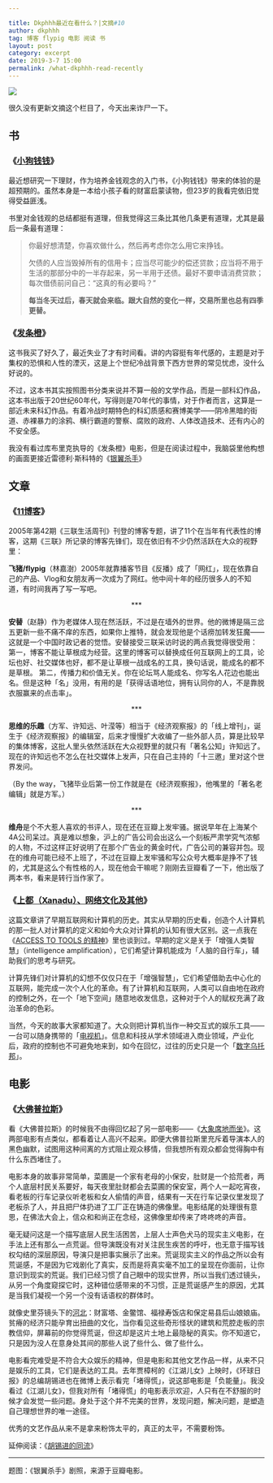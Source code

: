 ```yaml
---

title: Dkphhh最近在看什么？|文摘#10
author: dkphhh
tag: 博客 flypig 电影 阅读 书
layout: post
category: excerpt
date: 2019-3-7 15:00
permalink: /what-dkphhh-read-recently
---
```

![](https://img3.doubanio.com/view/photo/l/public/p2494273041.webp)



很久没有更新文摘这个栏目了，今天出来诈尸一下。



## 书

### 《[小狗钱钱](https://book.douban.com/subject/1095634/)》

最近想研究一下理财，作为培养金钱观念的入门书，《小狗钱钱》带来的体验的是超预期的。虽然本身是一本给小孩子看的财富启蒙读物，但23岁的我看完依旧觉得受益匪浅。

书里对金钱观的总结都挺有道理，但我觉得这三条比其他几条更有道理，尤其是最后一条最有道理：

> 你最好想清楚，你喜欢做什么，然后再考虑你怎么用它来挣钱。
>
> 欠债的人应当毁掉所有的信用卡；应当尽可能少的偿还贷款；应当将不用于生活的那部分中的一半存起来，另一半用于还债。最好不要申请消费贷款；每次借债前问自己：“这真的有必要吗？”
>
> **每当冬天过后，春天就会来临。跟大自然的变化一样，交易所里也总有四季更替。**



### 《[发条橙](https://book.douban.com/subject/6097966/)》

这书我买了好久了，最近失业了才有时间看。讲的内容挺有年代感的，主题是对于集权的恐惧和人性的湮灭，这是上个世纪冷战背景下西方世界的常见忧虑，没什么好说的。

不过，这本书其实按照图书分类来说并不算一般的文学作品，而是一部科幻作品，这本书出版于20世纪60年代，写得则是70年代的事情，对于作者而言，这算是一部近未来科幻作品。有着冷战时期特色的科幻质感和赛博美学——阴冷黑暗的街道、赤裸暴力的涂鸦、横行霸道的警察、腐败的政府、人体改造技术、还有内心的不安全感。

我没有看过库布里克执导的《发条橙》电影，但是在阅读过程中，我脑袋里他构想的画面更接近雷德利·斯科特的《[银翼杀手](https://movie.douban.com/subject/1291839/)》



## 文章

### 《[11博客](http://www.lifeweek.com.cn/2005/1108/13735.shtml)》

2005年第42期《三联生活周刊》刊登的博客专题，讲了11个在当年有代表性的博客，这期《三联》所记录的博客先锋们，现在依旧有不少仍然活跃在大众的视野里：

**飞猪/flypig**（林嘉澍）2005年就靠播客节目《反播》成了「网红」，现在依靠自己的产品、Vlog和女朋友再一次成为了网红。他中间十年的经历很多人的不知道，有时间我再了写一写吧。

<center>***</center>

**安替**（赵静）作为老媒体人现在然活跃，不过是在墙外的世界。他的微博是隔三岔五更新一些不痛不痒的东西，如果你上推特，就会发现他是个话痨加转发狂魔——这就是一个中国时政记者的觉悟。安替接受三联采访时说的两点我觉得很受用：
第一，博客不能让草根成为经营。这里的博客可以替换成任何互联网上的工具，论坛也好、社交媒体也好，都不是让草根一战成名的工具，换句话说，能成名的都不是草根。
第二，传播力和价值无关。你在论坛骂人能成名、你写名人花边也能出名。但是这种「名」没用，有用的是「获得话语地位，拥有认同你的人，不是靠脱衣服赢来的点击率」。

<center>***</center>

**思维的乐趣**（方军、许知远、叶滢等）相当于《经济观察报》的「线上增刊」，诞生于《经济观察报》的编辑室，后来才慢慢扩大收编了一些外部人员，算是比较早的集体博客，这批人里头依然活跃在大众视野里的就只有「著名公知」许知远了。现在的许知远也不怎么在社交媒体上发声，只在自己主持的「十三邀」里对这个世界发问。

（By the way，飞猪毕业后第一份工作就是在《经济观察报》，他嘴里的「著名老编辑」就是方军。）

<center>***</center>

**维舟**是个不大惹人喜欢的书评人，现在还在豆瓣上发牢骚。据说早年在上海某个4A公司呆过。真是难以想象，沪上的广告公司会出这么一个刻板严肃学究气浓郁的人物，不过这样正好说明了在那个广告业的黄金时代，广告公司的兼容并包。现在的维舟可能已经不上班了，不过在豆瓣上发牢骚和写公众号大概率是挣不了钱的，尤其是这么个有性格的人，现在他会干嘛呢？刚刚去豆瓣看了一下，他出版了两本书，看来是转行当作家了。



### 《[上都（Xanadu）、网络文化及其他](https://zhuanlan.zhihu.com/p/58070762?utm_source=org.telegram.messenger&utm_medium=social&utm_oi=34277274157056)》

这篇文章讲了早期互联网和计算机的历史。其实从早期的历史看，创造个人计算机的那一批人对计算机的定义和如今大众对计算机的认知有很大区别。这一点我在《[ACCESS TO TOOLS 的精神](../access-to-tools)》里也谈到过。早期的定义是关于「增强人类智慧」（intelligence amplification），它们希望计算机能成为「人脑的自行车」，辅助我们的思考与研究。

计算先锋们对计算机的幻想不仅仅只在于「增强智慧」，它们希望借助去中心化的互联网，能完成一次个人化的革命。有了计算机和互联网，人类可以自由地在政府的控制之外，在一个「地下空间」随意地收发信息，这种对于个人的赋权充满了政治革命的色彩。

当然，今天的故事大家都知道了。大众则把计算机当作一种交互式的娱乐工具——一台可以随身携带的「[电视机](http://media.people.com.cn/GB/22100/28506/28507/3798457.html)」。信息和科技从学术领域进入商业领域，产业化后，政府的控制也不可避免地来到，如今在回忆，过往的历史只是一个「[数字乌托邦](https://book.douban.com/subject/21632268/)」。



## 电影 

### 《[大佛普拉斯](https://movie.douban.com/subject/27059130/)》

看《大佛普拉斯》的时候我不由得回忆起了另一部电影——《[大象席地而坐](https://movie.douban.com/subject/27172891/)》。这两部电影有点类似，都看着让人高兴不起来。即便大佛普拉斯里充斥着导演本人的黑色幽默，试图用这种间离的方式阻止观众移情，但我想所有观众都会觉得胸中有什么东西堵住了。

电影本身的故事非常简单，菜圃是一个家有老母的小保安，肚财是一个拾荒者，两个人底层村民关系要好，每天夜里肚财都会去菜圃的保安室，两个人一起吃宵夜，看老板的行车记录仪听老板和女人偷情的声音，结果有一天在行车记录仪里发现了老板杀了人，并且把尸体扔进了工厂正在铸造的佛像里。电影结尾的处理很有意思，在佛法大会上，信众和和尚正在念经，这佛像里却传来了咚咚咚的声音。

毫无疑问这是一个描写底层人民生活困苦，上层人士声色犬马的现实主义电影，在手法上还有那么一点荒诞。但导演既没有对关注民生疾苦的呼吁，也无意于描写钱权勾结的深层原因，导演只是把事实展示了出来。荒诞现实主义的作品之所以会有荒诞感，不是因为它戏剧化了真实，反而是将真实毫不加工的呈现在你面前，让你意识到现实的荒诞。我们已经习惯了自己眼中的现实世界，所以当我们透过镜头，从另一个角度窥探它时，这种错位感带来的不习惯，正是荒诞感产生的原因，尤其是当我们凝视一个另一个没有话语权的群体时。

就像史里芬镜头下的[河北](http://www.hbxxg.net/vhcp/content_11767.html)：财富塔、金鳖馆、福禄寿饭店和保定易县后山娘娘庙。贫瘠的经济只能孕育出扭曲的文化，当你看见这些奇形怪状的建筑和荒腔走板的宗教信仰，屏幕前的你觉得荒诞，但这却是这片土地上最隐秘的真实。你不知道它，只是因为没人在意身处其间的那些人说了些什么、做了些什么。

电影看完难受是不符合大众娱乐的精神，但是电影和其他文艺作品一样，从来不只是娱乐的工具，它们是表达的工具。去年贾樟柯的《江湖儿女》上映时，《环球日报》的总编胡锡进也在微博上表示看完「堵得慌」，说这部电影是「负能量」。我没看过《江湖儿女》，但我对所有「堵得慌」的电影表示欢迎，人只有在不舒服的时候才会发觉一些问题。身处于这个并不完美的世界，发现问题，解决问题，是塑造自己理想世界的唯一途径。

优秀的文艺作品从来不是拿来粉饰太平的，真正的太平，不需要粉饰。



延伸阅读：《[胡锡进的同流](https://blog.yitianshijie.net/2018/09/26/inadvertently-supporting-hu-xijin/)》



---

题图：《银翼杀手》剧照，来源于豆瓣电影。